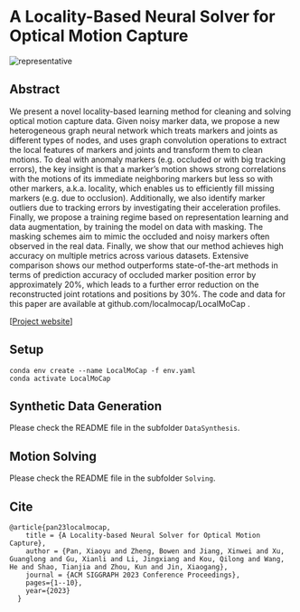 # **A Locality-Based Neural Solver for Optical Motion Capture**
![representative](imgs/representative.jpg)

## Abstract

We present a novel locality-based learning method for cleaning and solving optical motion capture data. Given noisy marker data, we propose a new heterogeneous graph neural network which treats markers and joints as different types of nodes, and uses graph convolution operations to extract the local features of markers and joints and transform them to clean motions. To deal with anomaly markers (e.g. occluded or with big tracking errors), the key insight is that a marker’s motion shows strong correlations with the motions of its immediate neighboring markers but less so with other markers, a.k.a. locality, which enables us to efficiently fill missing markers (e.g. due to occlusion). Additionally, we also identify marker outliers due to tracking errors by investigating their acceleration profiles. Finally, we propose a training regime based on representation learning and data augmentation, by training the model on data with masking. The masking schemes aim to mimic the occluded and noisy markers often observed in the real data. Finally, we show that our method achieves high accuracy on multiple metrics across various datasets. Extensive comparison shows our method outperforms state-of-the-art methods in terms of prediction accuracy of occluded marker position error by approximately 20%, which leads to a further error reduction on the reconstructed joint rotations and positions by 30%. The code and data for this paper are available at github.com/localmocap/LocalMoCap .

[[Project website](http://www.cad.zju.edu.cn/home/jin/SigA20231/NeuralSolver.htm)]


## Setup

````
conda env create --name LocalMoCap -f env.yaml
conda activate LocalMoCap
````

## Synthetic Data Generation

Please check the README file in the subfolder `DataSynthesis`.

## Motion Solving

Please check the README file in the subfolder `Solving`.

## Cite

```
@article{pan23localmocap,
    title = {A Locality-based Neural Solver for Optical Motion Capture},
    author = {Pan, Xiaoyu and Zheng, Bowen and Jiang, Xinwei and Xu, Guanglong and Gu, Xianli and Li, Jingxiang and Kou, Qilong and Wang, He and Shao, Tianjia and Zhou, Kun and Jin, Xiaogang},
    journal = {ACM SIGGRAPH 2023 Conference Proceedings},
  	pages={1--10},
  	year={2023}
  }
```

